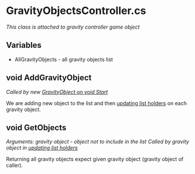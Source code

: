# GravityObjectsController.cs
*This class is attached to gravity controller game object*

## Variables
* AllGravityObjects - all gravity objects list

## void AddGravityObject
*Called by new [GravityObject on void Start](https://github.com/mmarusiak/Universe-Simulator/blob/main/Code%20Documentation/01.%20GravityObject.cs.md#void-start)*

We are adding new object to the list and then [updating list holders](https://github.com/mmarusiak/Universe-Simulator/blob/main/Code%20Documentation/01.%20GravityObject.cs.md#void-updateprivatelist) on each gravity object.

## void GetObjects
*Arguments: gravity object - object not to include in the list*
*Called by gravity object in [updating list holders](https://github.com/mmarusiak/Universe-Simulator/blob/main/Code%20Documentation/01.%20GravityObject.cs.md#void-updateprivatelist)*

Returning all gravity objects expect given gravity object (gravity object of caller).

